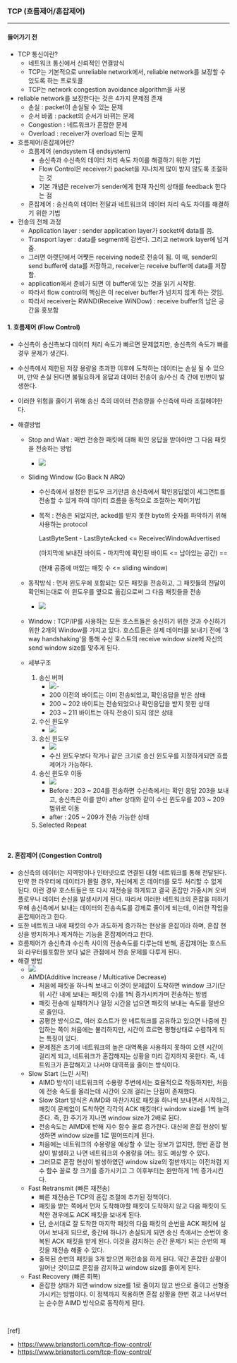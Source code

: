 



### TCP (흐름제어/혼잡제어)

---

#### 들어가기 전

- TCP 통신이란?
  - 네트워크 통신에서 신뢰적인 연결방식
  - TCP는 기본적으로 unreliable network에서, reliable network를 보장할 수 있도록 하는 프로토콜
  - TCP는 network congestion avoidance algorithm을 사용
- reliable network를 보장한다는 것은 4가지 문제점 존재
  - 손실 : packet이 손실될 수 있는 문제
  - 순서 바뀜 : packet의 순서가 바뀌는 문제
  - Congestion : 네트워크가 혼잡한 문제
  - Overload : receiver가 overload 되는 문제
- 흐름제어/혼잡제어란?
  - 흐름제어 (endsystem 대 endsystem)
    - 송신측과 수신측의 데이터 처리 속도 차이를 해결하기 위한 기법
    - Flow Control은 receiver가 packet을 지나치게 많이 받지 않도록 조절하는 것
    - 기본 개념은 receiver가 sender에게 현재 자신의 상태를 feedback 한다는 점
  - 혼잡제어 : 송신측의 데이터 전달과 네트워크의 데이터 처리 속도 차이를 해결하기 위한 기법
- 전송의 전체 과정
  - Application layer : sender application layer가 socket에 data를 씀.
  - Transport layer : data를 segment에 감싼다. 그리고 network layer에 넘겨줌.
  - 그러면 아랫단에서 어쨋든 receiving node로 전송이 됨. 이 때,  sender의 send buffer에 data를 저장하고, receiver는 receive buffer에 data를 저장함.
  - application에서 준비가 되면 이 buffer에 있는 것을 읽기 시작함.
  - 따라서 flow control의 핵심은 이 receiver buffer가 넘치지 않게 하는 것임.
  - 따라서 receiver는 RWND(Receive WiNDow) : receive buffer의 남은 공간을 홍보함

#### 1. 흐름제어 (Flow Control)

- 수신측이 송신측보다 데이터 처리 속도가 빠르면 문제없지만, 송신측의 속도가 빠를 경우 문제가 생긴다.

- 수신측에서 제한된 저장 용량을 초과한 이후에 도착하는 데이터는 손실 될 수 있으며, 만약 손실 된다면 불필요하게 응답과 데이터 전송이 송/수신 측 간에 빈번이 발생한다.

- 이러한 위험을 줄이기 위해 송신 측의 데이터 전송량을 수신측에 따라 조절해야한다.

- 해결방법

  - Stop and Wait : 매번 전송한 패킷에 대해 확인 응답을 받아야만 그 다음 패킷을 전송하는 방법

    - <img src='https://t1.daumcdn.net/cfile/tistory/263B7D4E5715ECEB32'>

  - Sliding Window (Go Back N ARQ) 

    - 수신측에서 설정한 윈도우 크기만큼 송신측에서 확인응답없이 세그먼트를 전송할 수 있게 하여 데이터 흐름을 동적으로 조절하는 제어기법

    - 목적 : 전송은 되었지만, acked를 받지 못한 byte의 숫자를 파악하기 위해 사용하는 protocol

      LastByteSent - LastByteAcked <= ReceivecWindowAdvertised

      (마지막에 보내진 바이트 - 마지막에 확인된 바이트 <= 남아있는 공간) ==

      (현재 공중에 떠있는 패킷 수 <= sliding window)

  - 동작방식 : 먼저 윈도우에 포함되는 모든 패킷을 전송하고, 그 패킷들의 전달이 확인되는대로 이 윈도우를 옆으로 옮김으로써 그 다음 패킷들을 전송

    - <img src='https://t1.daumcdn.net/cfile/tistory/253F7E485715ED5F27'>

  - Window : TCP/IP를 사용하는 모든 호스트들은 송신하기 위한 것과 수신하기 위한 2개의 Window를 가지고 있다. 호스트들은 실제 데이터를 보내기 전에 '3 way handshaking'을 통해 수신 호스트의 receive window size에 자신의 send window size를 맞추게 된다.

  - 세부구조

    1. 송신 버퍼
       - <img src='https://t1.daumcdn.net/cfile/tistory/22532F485715EDF218'>- 
       - 200 이전의 바이트는 이미 전송되었고, 확인응답을 받은 상태
       - 200 ~ 202 바이트는 전송되었으나 확인응답을 받지 못한 상태
       - 203 ~ 211 바이트는 아직 전송이 되지 않은 상태
    2. 수신 윈도우
       - <img src='https://t1.daumcdn.net/cfile/tistory/25403A485715EE362B'>
    3. 송신 윈도우
       - <img src='https://t1.daumcdn.net/cfile/tistory/2520244B5715EE6A14'>
       - 수신 윈도우보다 작거나 같은 크기로 송신 윈도우를 지정하게되면 흐름제어가 가능하다.
    4. 송신 윈도우 이동
       - <img src='https://t1.daumcdn.net/cfile/tistory/227DC8505715EEBA0A'>
       -  Before : 203 ~ 204를 전송하면 수신측에서는 확인 응답 203을 보내고, 송신측은 이를 받아 after 상태와 같이 수신 윈도우를 203 ~ 209 범위로 이동
       - after : 205 ~ 209가 전송 가능한 상태
    5. Selected Repeat

<br>

#### 2. 혼잡제어 (Congestion Control)

- 송신측의 데이터는 지역망이나 인터넷으로 연결된 대형 네트워크를 통해 전달된다. 만약 한 라우터에 데이터가 몰릴 경우, 자신에게 온 데이터를 모두 처리할 수 없게 된다. 이런 경우 호스트들은 또 다시 재전송을 하게되고 결국 혼잡만 가중시켜 오버플로우나 데이터 손신을 발생시키게 된다. 따라서 이러한 네트워크의 혼잡을 피하기 우해 송신측에서 보내는 데이터의 전송속도를 강제로 줄이게 되는데, 이러한 작업을 혼잡제어라고 한다.
- 또한 네트워크 내에 패킷의 수가 과도하게 증가하는 현상을 혼잡이라 하며, 혼잡 현상을 방지하거나 제거하는 기능을 혼잡제어라고 한다.
- 흐름제어가 송신측과 수신측 사이의 전송속도를 다루는데 반해, 혼잡제어는 호스트와 라우터를포함한 보다 넓은 관점에서 전송 문제를 다루게 된다.
- 해결 방법
  - <img src='https://t1.daumcdn.net/cfile/tistory/256E39425715F10103'>
  - AIMD(Additive Increase / Multicative Decrease)
    - 처음에 패킷을 하나씩 보내고 이것이 문제없이 도착하면 window 크기(단위 시간 내에 보내는 패킷의 수)를 1씩 증가시켜가며 전송하는 방법
    - 패킷 전송에 실패하거나 일정 시간을 넘으면 패킷의 보내는 속도를 절반으로 줄인다.
    - 공평한 방식으로, 여러 호스트가 한 네트워크를 공유하고 있으면 나중에 진입하는 쪽이 처음에는 불리하지만, 시간이 흐르면 평형상태로 수렴하게 되는 특징이 있다.
    - 문제점은 초기에 네트워크의 높은 대역폭을 사용하지 못하여 오랜 시간이 걸리게 되고, 네트워크가 혼잡해지는 상황을 미리 감지하지 못한다. 즉, 네트워크가 혼잡해지고 나서야 대역폭을 줄이는 방식이다.
  - Slow Start (느린 시작)
    - AIMD 방식이 네트워크의 수용량 주변에서는 효율적으로 작동하지만, 처음에 전송 속도를 올리는데 시간이 오래 걸리는 단점이 존재했다.
    - Slow Start 방식은 AIMD와 마찬가지로 패킷을 하나씩 보내면서 시작하고, 패킷이 문제없이 도착하면 각각의 ACK 패킷마다 window size를 1씩 늘려준다. 즉, 한 주기가 지나면 window size가 2배로 된다. 
    - 전송속도는 AIMD에 반해 지수 함수 꼴로 증가한다. 대신에 혼잡 현상이 발생하면 window size를 1로 떨어뜨리게 된다.
    - 처음에는 네트워크의 수용량을 예상할 수 있는 정보가 없지만, 한번 혼잡 현상이 발생하고 나면 네트워크의 수용량을 어느 정도 예상할 수 있다. 
    - 그러므로 혼잡 현상이 발생하였던 window size의 절반까지는 이전처럼 지수 함수 꼴로 창 크기를 증가시키고 그 이후부터는 완만하게 1씩 증가시킨다.
  - Fast Retransmit (빠른 재전송)
    - 빠른 재전송은 TCP의 혼잡 조절에 추가된 정책이다. 
    - 패킷을 받는 쪽에서 먼저 도착해야할 패킷이 도착하지 않고 다음 패킷이 도착한 경우에도 ACK 패킷을 보내게 된다. 
    - 단, 순서대로 잘 도착한 마지막 패킷의 다음 패킷의 순번을 ACK 패킷에 실어서 보내게 되므로, 중간에 하나가 손실되게 되면 송신 측에서는 순번이 중복된 ACK 패킷을 받게 된다. 이것을 감지하는 순간 문제가 되는 순번의 패킷을 재전송 해줄 수 있다.
    - 중복된 순번의 패킷을 3개 받으면 재전송을 하게 된다. 약간 혼잡한 상황이 일어난 것이므로 혼잡을 감지하고 window size를 줄이게 된다.
  - Fast Recovery (빠른 회복)
    - 혼잡한 상태가 되면 window size를 1로 줄이지 않고 반으로 줄이고 선형증가시키는 방법이다. 이 정책까지 적용하면 혼잡 상황을 한번 겪고 나서부터는 순수한 AIMD 방식으로 동작하게 된다.

<br>

[ref]<br>

- <https://www.brianstorti.com/tcp-flow-control/>
- <https://www.brianstorti.com/tcp-flow-control/>

